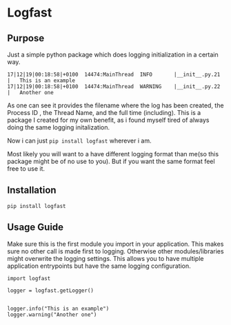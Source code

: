 # Logfast

## Purpose
Just a simple python package which does logging initialization in a certain way.

```
17|12|19|00:18:58|+0100  14474:MainThread  INFO       |__init__.py.21  |   This is an example
17|12|19|00:18:58|+0100  14474:MainThread  WARNING    |__init__.py.22  |   Another one
```
As one can see it provides the filename where the log has been created, the Process ID
, the Thread Name, and the full time (including).
This is a package I created for my own benefit, as i found myself tired of always doing the same logging initalization.

Now i can just ```pip install logfast``` wherever i am. 

Most likely you will want to a have different logging format than me(so this package might be of no use to you).
But if you want the same format feel free to use it.

## Installation

```pip install logfast```

## Usage Guide
Make sure this is the first module you import in your application.
This makes sure no other call is made first to logging.
Otherwise other modules/libraries might overwrite the logging settings.
This allows you to have multiple application entrypoints but have the same logging configuration.

```
import logfast

logger = logfast.getLogger()


logger.info("This is an example")
logger.warning("Another one")
```
